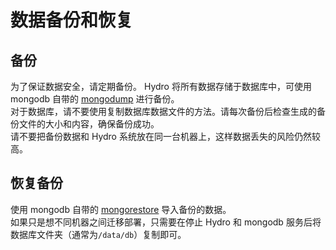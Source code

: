 # 数据备份和恢复

## 备份
为了保证数据安全，请定期备份。
Hydro 将所有数据存储于数据库中，可使用 mongodb 自带的 [mongodump](https://docs.mongodb.com/database-tools/mongodump/) 进行备份。  
对于数据库，请不要使用复制数据库数据文件的方法。请每次备份后检查生成的备份文件的大小和内容，确保备份成功。  
请不要把备份数据和 Hydro 系统放在同一台机器上，这样数据丢失的风险仍然较高。  

## 恢复备份
使用 mongodb 自带的 [mongorestore](https://docs.mongodb.com/database-tools/mongorestore/) 导入备份的数据。  
如果只是想不同机器之间迁移部署，只需要在停止 Hydro 和 mongodb 服务后将数据库文件夹（通常为`/data/db`）复制即可。  

